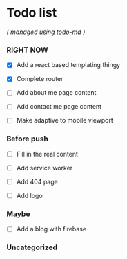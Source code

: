 # Todo list

_\( managed using [todo-md](https://github.com/Hypercubed/todo-md) \)_


### RIGHT NOW
- [x] Add a react based templating thingy
- [x] Complete router
- [ ] Add about me page content
- [ ] Add contact me page content
- [ ] Make adaptive to mobile viewport


### Before push
- [ ] Fill in the real content
- [ ] Add service worker
- [ ] Add 404 page
- [ ] Add logo


### Maybe
- [ ] Add a blog with firebase


### Uncategorized
